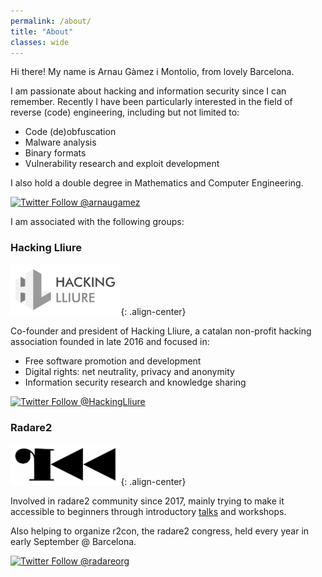 ```yaml
---
permalink: /about/
title: "About"
classes: wide
---
```


Hi there! My name is Arnau Gàmez i Montolio, from lovely Barcelona.

I am passionate about hacking and information security since I can remember. Recently I have been particularly interested in the field of reverse (code) engineering, including but not limited to:

- Code (de)obfuscation
- Malware analysis
- Binary formats
- Vulnerability research and exploit development

I also hold a double degree in Mathematics and Computer Engineering.

[![Twitter Follow @arnaugamez](https://img.shields.io/twitter/follow/arnaugamez?style=social)](https://twitter.com/intent/follow?screen_name=arnaugamez)

I am associated with the following groups:

### Hacking Lliure

<img src="/assets/images/about/hll.png"
     alt="Hacking Lliure logo"
     width="35%" height="35%">{: .align-center}

Co-founder and president of Hacking Lliure, a catalan non-profit hacking association founded in late 2016 and focused in:

- Free software promotion and development
- Digital rights: net neutrality, privacy and anonymity
- Information security research and knowledge sharing

[![Twitter Follow @HackingLliure](https://img.shields.io/twitter/follow/HackingLliure?style=social)](https://twitter.com/intent/follow?screen_name=HackingLliure)

### Radare2

<img src="/assets/images/about/r2logo.png"
     alt="radare2 logo"
     width="35%" height="35%">{: .align-center}

Involved in radare2 community since 2017, mainly trying to make it accessible to beginners through introductory [talks](/talks) and workshops.

Also helping to organize r2con, the radare2 congress, held every year in early September @ Barcelona.

[![Twitter Follow @radareorg](https://img.shields.io/twitter/follow/radareorg?style=social)](https://twitter.com/intent/follow?screen_name=radareorg)